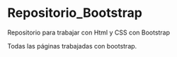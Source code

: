 # Repositorio_Bootstrap
Repositorio para trabajar con Html y CSS con Bootstrap

Todas las páginas trabajadas con bootstrap.

